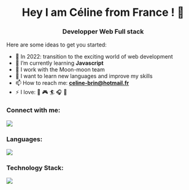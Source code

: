 <h1 align="center"> Hey I am Céline from France ! 👋 </h1>

<h3 align="center"> Developper Web Full stack </h3>

Here are some ideas to get you started:

- 🔭 In 2022: transition to the exciting world of web development
- 🌱 I’m currently learning **Javascript**
- 👯 I work with the Moon-moon team
- 💬 I want to learn new languages and improve my skills
- 📫 How to reach me: **celine-brin@hotmail.fr**
- ⚡ I love: 🌊 🎮 🏄 🎧 🍕

<h3 align="left">Connect with me:</h3>

<a href="https://www.linkedin.com/in/celine-brin/">
  <img src="https://skillicons.dev/icons?i=linkedin"/>
</a>

<h3 align="left">Languages:</h3>

<a href="https://skillicons.dev">
  <img src="https://skillicons.dev/icons?i=html,css,js,rails,ruby" />
</a>

<h3 align="left">Technology Stack:</h3>

<a href="https://skillicons.dev">
  <img src="https://skillicons.dev/icons?i=docker,figma,bootstrap,discord,heroku,vscode" />
</a>

